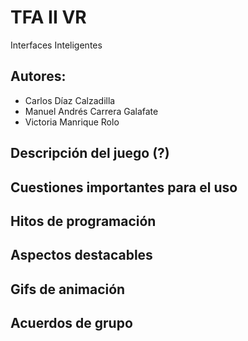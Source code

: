 # TFA II VR
Interfaces Inteligentes
## Autores:
- Carlos Díaz Calzadilla
- Manuel Andrés Carrera Galafate
- Victoria Manrique Rolo

## Descripción del juego (?)

## Cuestiones importantes para el uso

## Hitos de programación

## Aspectos destacables

## Gifs de animación

## Acuerdos de grupo